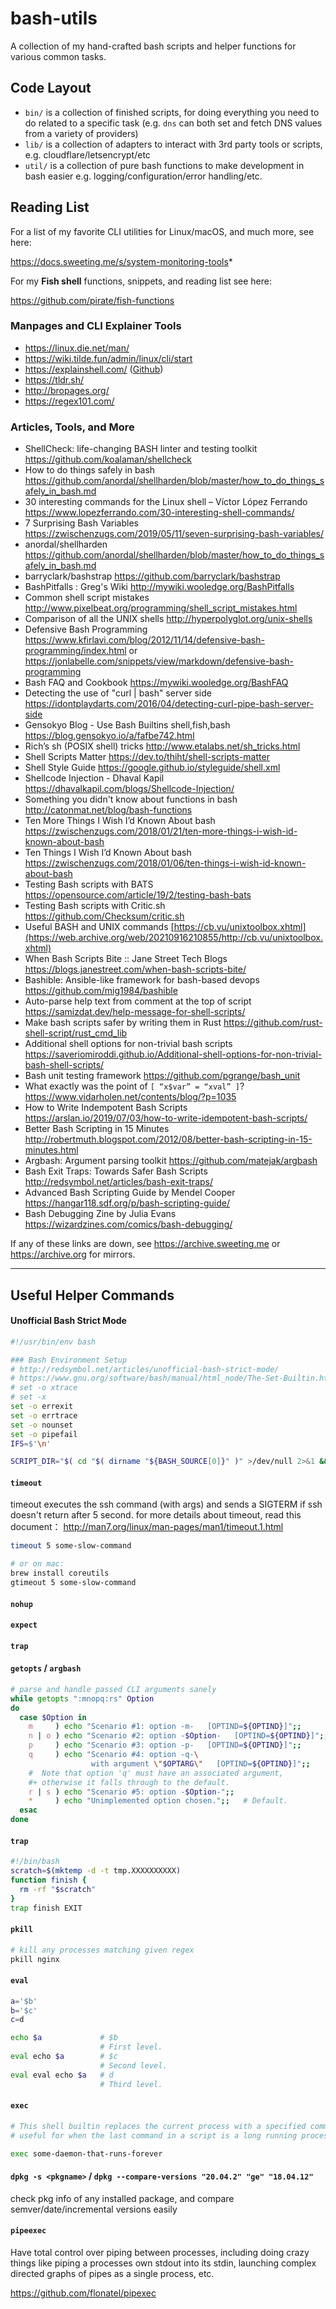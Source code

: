 # bash-utils

A collection of my hand-crafted bash scripts and helper functions for various common tasks.

## Code Layout

- `bin/` is a collection of finished scripts, for doing everything you need to do related to a specific task (e.g. `dns` can both set and fetch DNS values from a variety of providers)
- `lib/` is a collection of adapters to interact with 3rd party tools or scripts, e.g. cloudflare/letsencrypt/etc
- `util/` is a collection of pure bash functions to make development in bash easier e.g. logging/configuration/error handling/etc.


## Reading List

For a list of my favorite CLI utilities for Linux/macOS, and much more, see here: 

https://docs.sweeting.me/s/system-monitoring-tools*

For my **Fish shell** functions, snippets, and reading list see here:  

https://github.com/pirate/fish-functions

### Manpages and CLI Explainer Tools

- https://linux.die.net/man/
- https://wiki.tilde.fun/admin/linux/cli/start
- https://explainshell.com/ ([Github](https://github.com/idank/explainshell))
- https://tldr.sh/
- http://bropages.org/
- https://regex101.com/

### Articles, Tools, and More

 - ShellCheck: life-changing BASH linter and testing toolkit              https://github.com/koalaman/shellcheck
 - How to do things safely in bash                                        https://github.com/anordal/shellharden/blob/master/how_to_do_things_safely_in_bash.md
 - 30 interesting commands for the Linux shell – Víctor López Ferrando    https://www.lopezferrando.com/30-interesting-shell-commands/
 - 7 Surprising Bash Variables                                            https://zwischenzugs.com/2019/05/11/seven-surprising-bash-variables/
 - anordal/shellharden                                                    https://github.com/anordal/shellharden/blob/master/how_to_do_things_safely_in_bash.md
 - barryclark/bashstrap                                                   https://github.com/barryclark/bashstrap
 - BashPitfalls : Greg's Wiki                                             http://mywiki.wooledge.org/BashPitfalls
 - Common shell script mistakes                                           http://www.pixelbeat.org/programming/shell_script_mistakes.html
 - Comparison of all the UNIX shells                                      http://hyperpolyglot.org/unix-shells
 - Defensive Bash Programming                                             https://www.kfirlavi.com/blog/2012/11/14/defensive-bash-programming/index.html or https://jonlabelle.com/snippets/view/markdown/defensive-bash-programming
 - Bash FAQ and Cookbook                                                  https://mywiki.wooledge.org/BashFAQ
 - Detecting the use of "curl | bash" server side                         https://idontplaydarts.com/2016/04/detecting-curl-pipe-bash-server-side
 - Gensokyo Blog - Use Bash Builtins shell,fish,bash                      https://blog.gensokyo.io/a/fafbe742.html
 - Rich’s sh (POSIX shell) tricks                                         http://www.etalabs.net/sh_tricks.html
 - Shell Scripts Matter                                                   https://dev.to/thiht/shell-scripts-matter
 - Shell Style Guide                                                      https://google.github.io/styleguide/shell.xml
 - Shellcode Injection - Dhaval Kapil                                     https://dhavalkapil.com/blogs/Shellcode-Injection/
 - Something you didn't know about functions in bash                      http://catonmat.net/blog/bash-functions
 - Ten More Things I Wish I’d Known About bash                            https://zwischenzugs.com/2018/01/21/ten-more-things-i-wish-id-known-about-bash
 - Ten Things I Wish I’d Known About bash                                 https://zwischenzugs.com/2018/01/06/ten-things-i-wish-id-known-about-bash
 - Testing Bash scripts with BATS                                         https://opensource.com/article/19/2/testing-bash-bats
 - Testing Bash scripts with Critic.sh                                    https://github.com/Checksum/critic.sh
 - Useful BASH and UNIX commands                                          [https://cb.vu/unixtoolbox.xhtml](https://web.archive.org/web/20210916210855/http://cb.vu/unixtoolbox.xhtml)
 - When Bash Scripts Bite :: Jane Street Tech Blogs                       https://blogs.janestreet.com/when-bash-scripts-bite/
 - Bashible: Ansible-like framework for bash-based devops                 https://github.com/mig1984/bashible
 - Auto-parse help text from comment at the top of script                 https://samizdat.dev/help-message-for-shell-scripts/
 - Make bash scripts safer by writing them in Rust                        https://github.com/rust-shell-script/rust_cmd_lib
 - Additional shell options for non-trivial bash scripts                  https://saveriomiroddi.github.io/Additional-shell-options-for-non-trivial-bash-shell-scripts/
 - Bash unit testing framework                                            https://github.com/pgrange/bash_unit
 - What exactly was the point of `[ “x$var” = “xval” ]`?                  https://www.vidarholen.net/contents/blog/?p=1035
 - How to Write Indempotent Bash Scripts                                  https://arslan.io/2019/07/03/how-to-write-idempotent-bash-scripts/
 - Better Bash Scripting in 15 Minutes                                    http://robertmuth.blogspot.com/2012/08/better-bash-scripting-in-15-minutes.html
 - Argbash: Argument parsing toolkit                                      https://github.com/matejak/argbash
 - Bash Exit Traps: Towards Safer Bash Scripts                            http://redsymbol.net/articles/bash-exit-traps/
 - Advanced Bash Scripting Guide by Mendel Cooper                         https://hangar118.sdf.org/p/bash-scripting-guide/
 - Bash Debugging Zine by Julia Evans                                     https://wizardzines.com/comics/bash-debugging/


If any of these links are down, see https://archive.sweeting.me or https://archive.org for mirrors.

---

## Useful Helper Commands

#### Unofficial Bash Strict Mode

```bash
#!/usr/bin/env bash

### Bash Environment Setup
# http://redsymbol.net/articles/unofficial-bash-strict-mode/
# https://www.gnu.org/software/bash/manual/html_node/The-Set-Builtin.html
# set -o xtrace
# set -x
set -o errexit
set -o errtrace
set -o nounset
set -o pipefail
IFS=$'\n'

SCRIPT_DIR="$( cd "$( dirname "${BASH_SOURCE[0]}" )" >/dev/null 2>&1 && pwd )"
```

#### `timeout`

timeout executes the ssh command (with args) and sends a SIGTERM if ssh doesn't return after 5 second. for more details about timeout, read this document： http://man7.org/linux/man-pages/man1/timeout.1.html

```bash
timeout 5 some-slow-command

# or on mac:
brew install coreutils
gtimeout 5 some-slow-command
```

#### `nohup`

#### `expect`

#### `trap`

#### `getopts` / `argbash`

```bash
# parse and handle passed CLI arguments sanely
while getopts ":mnopq:rs" Option
do
  case $Option in
    m     ) echo "Scenario #1: option -m-   [OPTIND=${OPTIND}]";;
    n | o ) echo "Scenario #2: option -$Option-   [OPTIND=${OPTIND}]";;
    p     ) echo "Scenario #3: option -p-   [OPTIND=${OPTIND}]";;
    q     ) echo "Scenario #4: option -q-\
                  with argument \"$OPTARG\"   [OPTIND=${OPTIND}]";;
    #  Note that option 'q' must have an associated argument,
    #+ otherwise it falls through to the default.
    r | s ) echo "Scenario #5: option -$Option-";;
    *     ) echo "Unimplemented option chosen.";;   # Default.
  esac
done
```

#### `trap`

```bash
#!/bin/bash
scratch=$(mktemp -d -t tmp.XXXXXXXXXX)
function finish {
  rm -rf "$scratch"
}
trap finish EXIT
```

#### `pkill`

```bash
# kill any processes matching given regex
pkill nginx
```

#### `eval`

```bash
a='$b'
b='$c'
c=d

echo $a             # $b
                    # First level.
eval echo $a        # $c
                    # Second level.
eval eval echo $a   # d
                    # Third level.
```

#### `exec`

```bash
# This shell builtin replaces the current process with a specified command
# useful for when the last command in a script is a long running process you want to kick off, and you dont want it to be a child of bash

exec some-daemon-that-runs-forever
```

#### `dpkg -s <pkgname>` / `dpkg --compare-versions "20.04.2" "ge" "18.04.12"`

check pkg info of any installed package, and compare semver/date/incremental versions easily

#### `pipeexec`

Have total control over piping between processes, including doing crazy things like piping a processes own stdout into its stdin, launching complex directed graphs of pipes as a single process, etc.

https://github.com/flonatel/pipexec
